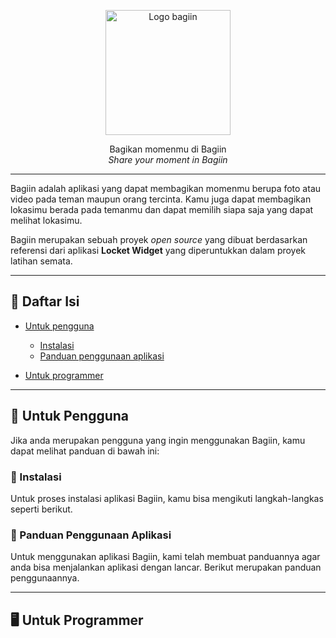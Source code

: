 <!-- @format -->

<p align="center">
  <a href="#">
    <img src="https://github.com/user-attachments/assets/7d352c6c-63eb-4e73-9582-5a2981fce99d" alt="Logo bagiin" width="200">
  </a>
</p>

<p align="center">
  Bagikan momenmu di Bagiin <br>
  <em>Share your moment in Bagiin</em>
</p>

---

Bagiin adalah aplikasi yang dapat membagikan momenmu berupa foto atau video pada teman maupun orang tercinta. Kamu juga dapat membagikan lokasimu berada pada temanmu dan dapat memilih siapa saja yang dapat melihat lokasimu.

Bagiin merupakan sebuah proyek _open source_ yang dibuat berdasarkan referensi dari aplikasi **Locket Widget** yang diperuntukkan dalam proyek latihan semata.

---

## 📃 Daftar Isi

- [Untuk pengguna](#-untuk-pengguna)

  - [Instalasi](#-instalasi)
  - [Panduan penggunaan aplikasi](#-panduan-penggunaan-aplikasi)

- [Untuk programmer](#️-untuk-programmer)

---

## 👤 Untuk Pengguna

Jika anda merupakan pengguna yang ingin menggunakan Bagiin, kamu dapat melihat panduan di bawah ini:

### 📃 Instalasi

Untuk proses instalasi aplikasi Bagiin, kamu bisa mengikuti langkah-langkas seperti berikut.

### 📖 Panduan Penggunaan Aplikasi

Untuk menggunakan aplikasi Bagiin, kami telah membuat panduannya agar anda bisa menjalankan aplikasi dengan lancar. Berikut merupakan panduan penggunaannya.

---

## 🖥️ Untuk Programmer
